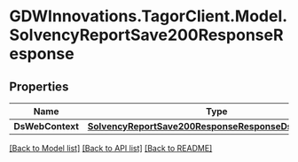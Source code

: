# GDWInnovations.TagorClient.Model.SolvencyReportSave200ResponseResponse

## Properties

Name | Type | Description | Notes
------------ | ------------- | ------------- | -------------
**DsWebContext** | [**SolvencyReportSave200ResponseResponseDsWebContext**](SolvencyReportSave200ResponseResponseDsWebContext.md) |  | [optional] 

[[Back to Model list]](../README.md#documentation-for-models) [[Back to API list]](../README.md#documentation-for-api-endpoints) [[Back to README]](../README.md)

